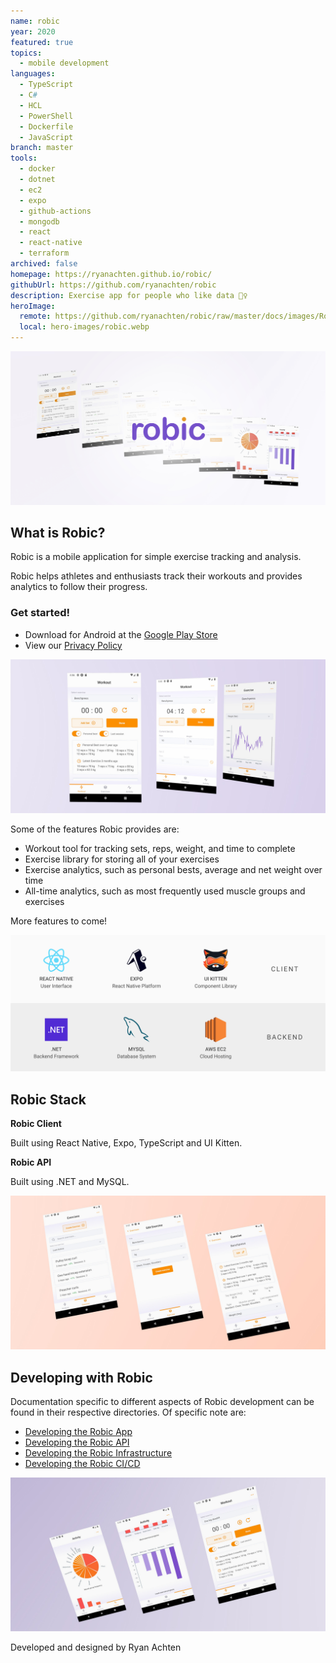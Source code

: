 ```yaml
---
name: robic
year: 2020
featured: true
topics:
  - mobile development
languages:
  - TypeScript
  - C#
  - HCL
  - PowerShell
  - Dockerfile
  - JavaScript
branch: master
tools:
  - docker
  - dotnet
  - ec2
  - expo
  - github-actions
  - mongodb
  - react
  - react-native
  - terraform
archived: false
homepage: https://ryanachten.github.io/robic/
githubUrl: https://github.com/ryanachten/robic
description: Exercise app for people who like data 🏃‍♀️
heroImage:
  remote: https://github.com/ryanachten/robic/raw/master/docs/images/Robic_Flow_1.jpg
  local: hero-images/robic.webp
---
```

![Robic Feature Image](https://github.com/ryanachten/robic/raw/master/docs/images/Robic_FeatureImage_2.jpg "Robic Feature Image")

## What is Robic?

Robic is a mobile application for simple exercise tracking and analysis.

Robic helps athletes and enthusiasts track their workouts and provides analytics to follow their progress.

### Get started!

- Download for Android at the [Google Play Store](https://play.google.com/store/apps/details?id=com.app.robic)
- View our [Privacy Policy](https://github.com/ryanachten/robic/raw/master/docs/PrivacyPolicy.md)

![Robic Workout User Flow](https://github.com/ryanachten/robic/raw/master/docs/images/Robic_Flow_1.jpg "Robic Workout User Flow")

Some of the features Robic provides are:

- Workout tool for tracking sets, reps, weight, and time to complete
- Exercise library for storing all of your exercises
- Exercise analytics, such as personal bests, average and net weight over time
- All-time analytics, such as most frequently used muscle groups and exercises

More features to come!

![Robic Stack](https://github.com/ryanachten/robic/raw/master/docs/images/Robic_Stack_1.jpg "Robic Stack")

## Robic Stack

**Robic Client**

Built using React Native, Expo, TypeScript and UI Kitten.

**Robic API**

Built using .NET and MySQL.

![Robic Exercise User Flow](https://github.com/ryanachten/robic/raw/master/docs/images/Robic_Flow_2.jpg "Robic Exercise User Flow")

## Developing with Robic

Documentation specific to different aspects of Robic development can be found in their respective directories.
Of specific note are:

- [Developing the Robic App](https://github.com/ryanachten/robic/raw/master/app/README.md)
- [Developing the Robic API](https://github.com/ryanachten/robic/raw/master/api/README.md)
- [Developing the Robic Infrastructure](https://github.com/ryanachten/robic/raw/master/infra/README.md)
- [Developing the Robic CI/CD](./.github/workflows/README.md)

![Robic Analytics User Flow](https://github.com/ryanachten/robic/raw/master/docs/images/Robic_Flow_3.jpg "Robic Analytics User Flow")

Developed and designed by Ryan Achten
